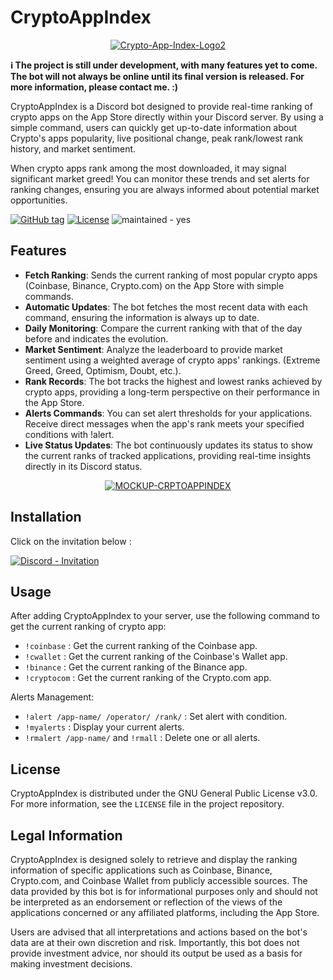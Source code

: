 # CryptoAppIndex

<p align="center">
<a href="https://imgbb.com/"><img src="https://i.ibb.co/4sLW3yM/Crypto-App-Index-Logo2.png" alt="Crypto-App-Index-Logo2" border="0"></a>
</p>

**ℹ The project is still under development, with many features yet to come. The bot will not always be online until its final version is released. For more information, please contact me. :)**

CryptoAppIndex is a Discord bot designed to provide real-time ranking of crypto apps on the App Store directly within your Discord server. 
By using a simple command, users can quickly get up-to-date information about Crypto's apps popularity, live positional change, peak rank/lowest rank history, and market sentiment.

When crypto apps rank among the most downloaded, it may signal significant market greed!
You can monitor these trends and set alerts for ranking changes, ensuring you are always informed about potential market opportunities.

<a href="https://github.com/SeedSnake/CryptoAppIndex/releases/"><img src="https://img.shields.io/github/tag/SeedSnake/CryptoAppIndex?include_prereleases=&sort=semver&color=blue" alt="GitHub tag"></a> <a href="#license"><img src="https://img.shields.io/badge/License-GNU-blue" alt="License"></a> <img src="https://img.shields.io/badge/maintained-yes-blue" alt="maintained - yes">


## Features

- **Fetch Ranking**: Sends the current ranking of most popular crypto apps (Coinbase, Binance, Crypto.com) on the App Store with simple commands.
- **Automatic Updates**: The bot fetches the most recent data with each command, ensuring the information is always up to date.
- **Daily Monitoring**: Compare the current ranking with that of the day before and indicates the evolution.
- **Market Sentiment**: Analyze the leaderboard to provide market sentiment using a weighted average of crypto apps' rankings. (Extreme Greed, Greed, Optimism, Doubt, etc.).
- **Rank Records**: The bot tracks the highest and lowest ranks achieved by crypto apps, providing a long-term perspective on their performance in the App Store.
- **Alerts Commands**: You can set alert thresholds for your applications. Receive direct messages when the app's rank meets your specified conditions with !alert.
- **Live Status Updates**: The bot continuously updates its status to show the current ranks of tracked applications, providing real-time insights directly in its Discord status.

<p align="center">
<a href="https://ibb.co/0qRTQnp"><img src="https://i.ibb.co/gyLN6rb/MOCKUP-CRPTOAPPINDEX.png" alt="MOCKUP-CRPTOAPPINDEX" border="0"></a>
</p>

## Installation

Click on the invitation below :

<a href="https://discord.com/oauth2/authorize?client_id=1217919790593872015"><img src="https://img.shields.io/badge/Discord-Invitation-7289DA?style=for-the-badge&logo=discord&logoColor=white" alt="Discord - Invitation"></a>

## Usage

After adding CryptoAppIndex to your server, use the following command to get the current ranking of crypto app:

- <code>!coinbase</code> : Get the current ranking of the Coinbase app.
- <code>!cwallet</code> : Get the current ranking of the Coinbase's Wallet app.
- <code>!binance</code> : Get the current ranking of the Binance app.
- <code>!cryptocom</code> : Get the current ranking of the Crypto.com app.

Alerts Management: 

- <code>!alert /app-name/ /operator/ /rank/</code> : Set alert with condition.
- <code>!myalerts</code> : Display your current alerts.
- <code>!rmalert /app-name/</code> and <code>!rmall</code> : Delete one or all alerts.

## License

CryptoAppIndex is distributed under the GNU General Public License v3.0. For more information, see the `LICENSE` file in the project repository.

## Legal Information

CryptoAppIndex is designed solely to retrieve and display the ranking information of specific applications such as Coinbase, Binance, Crypto.com, and Coinbase Wallet from publicly accessible sources. The data provided by this bot is for informational purposes only and should not be interpreted as an endorsement or reflection of the views of the applications concerned or any affiliated platforms, including the App Store. 

Users are advised that all interpretations and actions based on the bot's data are at their own discretion and risk. Importantly, this bot does not provide investment advice, nor should its output be used as a basis for making investment decisions.
